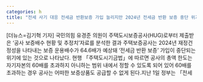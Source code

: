 ```yaml
---
categories: h
title: "전세 사기 대응 전세금 반환보증 가입 늘리지만 2024년 전세금 반환 보증 중단 위기"
---
```

[더뉴스=김기혁 기자] 국민의힘 유경준 의원이 주택도시보증공사(HUG)로부터 제출받은 ‘공사 보증배수 현황 및 추정치’자료를 분석한 결과 주택보증공사는 2024년 재정건정성을 나타내는 보증 운용배수가 64.6배가 예상돼 ‘전세금 반환 보증’ 가입이 중단되는 위기에 있는 것으로 나타났다.																현행 「주택도시기금법」에 따르면 공사의 총액 한도는 자기자본의 60배를 초과하지 아니하는 범위 내에서 정할 수 있도록 되어 있어 60배를 초과하는 경우 공사는 어떠한 보증상품도 공급할 수 없게 된다.지난 1일 정부는 「전세